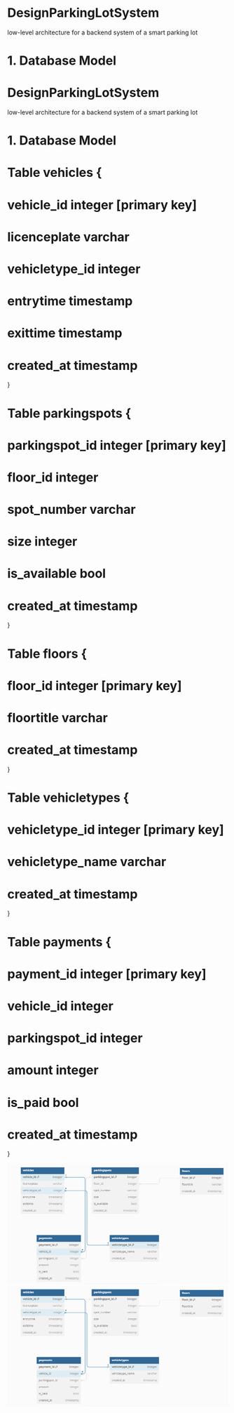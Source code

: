 # DesignParkingLotSystem
low-level architecture for a backend system of a smart parking lot
# 1. Database Model
# DesignParkingLotSystem
low-level architecture for a backend system of a smart parking lot
# 1. Database Model
#
# Table vehicles {
  # vehicle_id integer [primary key]
  # licenceplate varchar
  # vehicletype_id integer
  # entrytime timestamp
  # exittime timestamp
  # created_at timestamp
}
# Table parkingspots {
  # parkingspot_id integer [primary key]
  # floor_id integer
  # spot_number varchar
  # size integer
  # is_available bool
  # created_at timestamp
}
# Table floors {
  # floor_id integer [primary key]
  # floortitle varchar
  # created_at timestamp
}
# Table vehicletypes {
  # vehicletype_id integer [primary key]
  # vehicletype_name varchar
  # created_at timestamp
}
# Table payments {
  # payment_id integer [primary key]
  # vehicle_id integer
  # parkingspot_id integer
  # amount integer
  # is_paid bool
  # created_at timestamp
}

<img src='./parkingSlot_DatabaseModel.PNG'/>

<img src='./parkingSlot_DatabaseModel.PNG'/>
